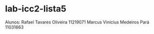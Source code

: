 # lab-icc2-lista5
Alunos: Rafael Tavares Oliveira 11219071
        Marcus Vinícius Medeiros Pará 11031663
